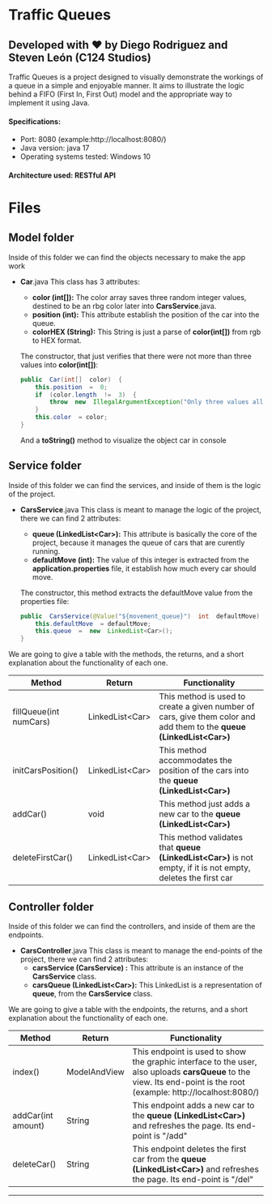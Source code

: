 # Traffic Queues
## Developed with ♥ by Diego Rodriguez and Steven León (C124 Studios)
Traffic Queues is a project designed to visually demonstrate the workings of a queue in a simple and enjoyable manner. It aims to illustrate the logic behind a FIFO (First In, First Out) model and the appropriate way to implement it using Java.

#### Specifications: 
- Port: 8080 (example:http://localhost:8080/)
- Java version: java 17
- Operating systems tested: Windows 10
#### Architecture used: RESTful API


# Files
## Model folder
Inside of this folder we can find the objects necessary to make the app work
- **Car**.java
	This class has 3 attributes:	
	- **color (int[]):** The color array saves three random integer values, destined to be an rbg color later into **CarsService**.java.
	- **position (int):** This attribute establish the position of the car into the queue.
	- **colorHEX (String):** This String is just a parse of **color(int[])** from rgb to HEX format.
    
	The constructor, that just verifies that there were not more than three values into **color(int[])**:	
    ```java
    public  Car(int[]  color)  {
		this.position  =  0;
		if  (color.length  !=  3)  {
			throw  new  IllegalArgumentException("Only three values allowed");
		}
		this.color  = color;
	}
	```
	And a **toString()** method to visualize the object car in console
## Service folder
Inside of this folder we can find the services, and inside of them is the logic of the project.
- **CarsService**.java
	This class is meant to manage the logic of the project, there we can find 2 attributes:
	- **queue (LinkedList<Car\>):** This attribute is basically the core of the project, because it manages the queue of cars that are curently running.
	- **defaultMove (int):** The value of this integer is extracted from the **application.properties** file, it establish how much every car should move.
    
    The constructor, this method extracts the defaultMove value from the properties file:	
    ```java
    public  CarsService(@Value("${movement_queue}")  int  defaultMove)  {
		this.defaultMove  = defaultMove;
		this.queue  =  new  LinkedList<Car>();
	}
	```
We are going to give a table with the methods, the returns, and a short explanation about the functionality of each one.

| Method         | Return| Functionality|
|----------------|---------------|-------------------------------------------|
| fillQueue(int numCars)     | LinkedList<Car\>  | This method is used to create a given number of cars, give them color and add them to the **queue (LinkedList<Car\>)**    |
| initCarsPosition()     | LinkedList<Car\>  | This method accommodates the position of the cars into the **queue (LinkedList<Car\>)**   |
| addCar()     | void  | This method just adds a new car to the    **queue (LinkedList<Car\>)**|
| deleteFirstCar()     | LinkedList<Car\>  | This method validates that **queue (LinkedList<Car\>)** is not empty, if it is not empty, deletes the first car|

## Controller folder
Inside of this folder we can find the controllers, and inside of them are the endpoints.
- **CarsController**.java
	This class is meant to manage the end-points of the project, there we can find 2 attributes:
	- **carsService (CarsService) :** This attribute is an instance of the **CarsService** class.
	- **carsQueue (LinkedList<Car\>):** This LinkedList is a representation of **queue**, from the **CarsService** class.
  
We are going to give a table with the endpoints, the returns, and a short explanation about the functionality of each one.

| Method         | Return| Functionality|
|----------------|---------------|-------------------------------------------|
| index()     | ModelAndView  | This endpoint is used to show the graphic interface to the user, also uploads **carsQueue** to the view. Its end-point is the root (example: http://localhost:8080/)  |
| addCar(int amount) | String  | This endpoint adds a new car to the **queue (LinkedList<Car\>)** and refreshes the page. Its end-point is "/add"    |
| deleteCar()     | String  | This endpoint deletes the first car from the **queue (LinkedList<Car\>)** and refreshes the page. Its end-point is "/del"|

______
